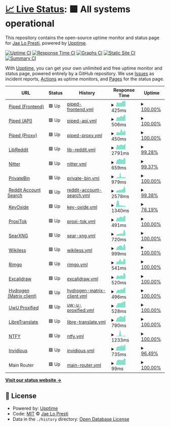 # [📈 Live Status](https://status.jae.fi): <!--live status--> **🟩 All systems operational**

This repository contains the open-source uptime monitor and status page for [Jae Lo Presti](https://jae.fi), powered by [Upptime](https://github.com/upptime/upptime).

[![Uptime CI](https://github.com/jae1911/status.jae.fi/workflows/Uptime%20CI/badge.svg)](https://github.com/jae1911/status.jae.fi/actions?query=workflow%3A%22Uptime+CI%22)
[![Response Time CI](https://github.com/jae1911/status.jae.fi/workflows/Response%20Time%20CI/badge.svg)](https://github.com/jae1911/status.jae.fi/actions?query=workflow%3A%22Response+Time+CI%22)
[![Graphs CI](https://github.com/jae1911/status.jae.fi/workflows/Graphs%20CI/badge.svg)](https://github.com/jae1911/status.jae.fi/actions?query=workflow%3A%22Graphs+CI%22)
[![Static Site CI](https://github.com/jae1911/status.jae.fi/workflows/Static%20Site%20CI/badge.svg)](https://github.com/jae1911/status.jae.fi/actions?query=workflow%3A%22Static+Site+CI%22)
[![Summary CI](https://github.com/jae1911/status.jae.fi/workflows/Summary%20CI/badge.svg)](https://github.com/jae1911/status.jae.fi/actions?query=workflow%3A%22Summary+CI%22)

With [Upptime](https://upptime.js.org), you can get your own unlimited and free uptime monitor and status page, powered entirely by a GitHub repository. We use [Issues](https://github.com/jae1911/status.jae.fi/issues) as incident reports, [Actions](https://github.com/jae1911/status.jae.fi/actions) as uptime monitors, and [Pages](https://status.jae.fi) for the status page.

<!--start: status pages-->
<!-- This summary is generated by Upptime (https://github.com/upptime/upptime) -->
<!-- Do not edit this manually, your changes will be overwritten -->
<!-- prettier-ignore -->
| URL | Status | History | Response Time | Uptime |
| --- | ------ | ------- | ------------- | ------ |
| <img alt="" src="https://icons.duckduckgo.com/ip3/yt.jae.fi.ico" height="13"> [Piped (Frontend)](https://yt.jae.fi) | 🟩 Up | [piped-frontend.yml](https://github.com/jae1911/status.jae.fi/commits/HEAD/history/piped-frontend.yml) | <details><summary><img alt="Response time graph" src="./graphs/piped-frontend/response-time-week.png" height="20"> 425ms</summary><br><a href="https://status.jae.fi/history/piped-frontend"><img alt="Response time 640" src="https://img.shields.io/endpoint?url=https%3A%2F%2Fraw.githubusercontent.com%2Fjae1911%2Fstatus.jae.fi%2FHEAD%2Fapi%2Fpiped-frontend%2Fresponse-time.json"></a><br><a href="https://status.jae.fi/history/piped-frontend"><img alt="24-hour response time 455" src="https://img.shields.io/endpoint?url=https%3A%2F%2Fraw.githubusercontent.com%2Fjae1911%2Fstatus.jae.fi%2FHEAD%2Fapi%2Fpiped-frontend%2Fresponse-time-day.json"></a><br><a href="https://status.jae.fi/history/piped-frontend"><img alt="7-day response time 425" src="https://img.shields.io/endpoint?url=https%3A%2F%2Fraw.githubusercontent.com%2Fjae1911%2Fstatus.jae.fi%2FHEAD%2Fapi%2Fpiped-frontend%2Fresponse-time-week.json"></a><br><a href="https://status.jae.fi/history/piped-frontend"><img alt="30-day response time 529" src="https://img.shields.io/endpoint?url=https%3A%2F%2Fraw.githubusercontent.com%2Fjae1911%2Fstatus.jae.fi%2FHEAD%2Fapi%2Fpiped-frontend%2Fresponse-time-month.json"></a><br><a href="https://status.jae.fi/history/piped-frontend"><img alt="1-year response time 640" src="https://img.shields.io/endpoint?url=https%3A%2F%2Fraw.githubusercontent.com%2Fjae1911%2Fstatus.jae.fi%2FHEAD%2Fapi%2Fpiped-frontend%2Fresponse-time-year.json"></a></details> | <details><summary><a href="https://status.jae.fi/history/piped-frontend">100.00%</a></summary><a href="https://status.jae.fi/history/piped-frontend"><img alt="All-time uptime 99.83%" src="https://img.shields.io/endpoint?url=https%3A%2F%2Fraw.githubusercontent.com%2Fjae1911%2Fstatus.jae.fi%2FHEAD%2Fapi%2Fpiped-frontend%2Fuptime.json"></a><br><a href="https://status.jae.fi/history/piped-frontend"><img alt="24-hour uptime 100.00%" src="https://img.shields.io/endpoint?url=https%3A%2F%2Fraw.githubusercontent.com%2Fjae1911%2Fstatus.jae.fi%2FHEAD%2Fapi%2Fpiped-frontend%2Fuptime-day.json"></a><br><a href="https://status.jae.fi/history/piped-frontend"><img alt="7-day uptime 100.00%" src="https://img.shields.io/endpoint?url=https%3A%2F%2Fraw.githubusercontent.com%2Fjae1911%2Fstatus.jae.fi%2FHEAD%2Fapi%2Fpiped-frontend%2Fuptime-week.json"></a><br><a href="https://status.jae.fi/history/piped-frontend"><img alt="30-day uptime 99.87%" src="https://img.shields.io/endpoint?url=https%3A%2F%2Fraw.githubusercontent.com%2Fjae1911%2Fstatus.jae.fi%2FHEAD%2Fapi%2Fpiped-frontend%2Fuptime-month.json"></a><br><a href="https://status.jae.fi/history/piped-frontend"><img alt="1-year uptime 99.83%" src="https://img.shields.io/endpoint?url=https%3A%2F%2Fraw.githubusercontent.com%2Fjae1911%2Fstatus.jae.fi%2FHEAD%2Fapi%2Fpiped-frontend%2Fuptime-year.json"></a></details>
| <img alt="" src="https://icons.duckduckgo.com/ip3/api.yt.jae.fi.ico" height="13"> [Piped (API)](https://api.yt.jae.fi) | 🟩 Up | [piped-api.yml](https://github.com/jae1911/status.jae.fi/commits/HEAD/history/piped-api.yml) | <details><summary><img alt="Response time graph" src="./graphs/piped-api/response-time-week.png" height="20"> 506ms</summary><br><a href="https://status.jae.fi/history/piped-api"><img alt="Response time 827" src="https://img.shields.io/endpoint?url=https%3A%2F%2Fraw.githubusercontent.com%2Fjae1911%2Fstatus.jae.fi%2FHEAD%2Fapi%2Fpiped-api%2Fresponse-time.json"></a><br><a href="https://status.jae.fi/history/piped-api"><img alt="24-hour response time 585" src="https://img.shields.io/endpoint?url=https%3A%2F%2Fraw.githubusercontent.com%2Fjae1911%2Fstatus.jae.fi%2FHEAD%2Fapi%2Fpiped-api%2Fresponse-time-day.json"></a><br><a href="https://status.jae.fi/history/piped-api"><img alt="7-day response time 506" src="https://img.shields.io/endpoint?url=https%3A%2F%2Fraw.githubusercontent.com%2Fjae1911%2Fstatus.jae.fi%2FHEAD%2Fapi%2Fpiped-api%2Fresponse-time-week.json"></a><br><a href="https://status.jae.fi/history/piped-api"><img alt="30-day response time 639" src="https://img.shields.io/endpoint?url=https%3A%2F%2Fraw.githubusercontent.com%2Fjae1911%2Fstatus.jae.fi%2FHEAD%2Fapi%2Fpiped-api%2Fresponse-time-month.json"></a><br><a href="https://status.jae.fi/history/piped-api"><img alt="1-year response time 827" src="https://img.shields.io/endpoint?url=https%3A%2F%2Fraw.githubusercontent.com%2Fjae1911%2Fstatus.jae.fi%2FHEAD%2Fapi%2Fpiped-api%2Fresponse-time-year.json"></a></details> | <details><summary><a href="https://status.jae.fi/history/piped-api">100.00%</a></summary><a href="https://status.jae.fi/history/piped-api"><img alt="All-time uptime 97.58%" src="https://img.shields.io/endpoint?url=https%3A%2F%2Fraw.githubusercontent.com%2Fjae1911%2Fstatus.jae.fi%2FHEAD%2Fapi%2Fpiped-api%2Fuptime.json"></a><br><a href="https://status.jae.fi/history/piped-api"><img alt="24-hour uptime 100.00%" src="https://img.shields.io/endpoint?url=https%3A%2F%2Fraw.githubusercontent.com%2Fjae1911%2Fstatus.jae.fi%2FHEAD%2Fapi%2Fpiped-api%2Fuptime-day.json"></a><br><a href="https://status.jae.fi/history/piped-api"><img alt="7-day uptime 100.00%" src="https://img.shields.io/endpoint?url=https%3A%2F%2Fraw.githubusercontent.com%2Fjae1911%2Fstatus.jae.fi%2FHEAD%2Fapi%2Fpiped-api%2Fuptime-week.json"></a><br><a href="https://status.jae.fi/history/piped-api"><img alt="30-day uptime 100.00%" src="https://img.shields.io/endpoint?url=https%3A%2F%2Fraw.githubusercontent.com%2Fjae1911%2Fstatus.jae.fi%2FHEAD%2Fapi%2Fpiped-api%2Fuptime-month.json"></a><br><a href="https://status.jae.fi/history/piped-api"><img alt="1-year uptime 97.58%" src="https://img.shields.io/endpoint?url=https%3A%2F%2Fraw.githubusercontent.com%2Fjae1911%2Fstatus.jae.fi%2FHEAD%2Fapi%2Fpiped-api%2Fuptime-year.json"></a></details>
| <img alt="" src="https://icons.duckduckgo.com/ip3/px.yt.jae.fi.ico" height="13"> [Piped (Proxy)](https://px.yt.jae.fi) | 🟩 Up | [piped-proxy.yml](https://github.com/jae1911/status.jae.fi/commits/HEAD/history/piped-proxy.yml) | <details><summary><img alt="Response time graph" src="./graphs/piped-proxy/response-time-week.png" height="20"> 450ms</summary><br><a href="https://status.jae.fi/history/piped-proxy"><img alt="Response time 567" src="https://img.shields.io/endpoint?url=https%3A%2F%2Fraw.githubusercontent.com%2Fjae1911%2Fstatus.jae.fi%2FHEAD%2Fapi%2Fpiped-proxy%2Fresponse-time.json"></a><br><a href="https://status.jae.fi/history/piped-proxy"><img alt="24-hour response time 434" src="https://img.shields.io/endpoint?url=https%3A%2F%2Fraw.githubusercontent.com%2Fjae1911%2Fstatus.jae.fi%2FHEAD%2Fapi%2Fpiped-proxy%2Fresponse-time-day.json"></a><br><a href="https://status.jae.fi/history/piped-proxy"><img alt="7-day response time 450" src="https://img.shields.io/endpoint?url=https%3A%2F%2Fraw.githubusercontent.com%2Fjae1911%2Fstatus.jae.fi%2FHEAD%2Fapi%2Fpiped-proxy%2Fresponse-time-week.json"></a><br><a href="https://status.jae.fi/history/piped-proxy"><img alt="30-day response time 479" src="https://img.shields.io/endpoint?url=https%3A%2F%2Fraw.githubusercontent.com%2Fjae1911%2Fstatus.jae.fi%2FHEAD%2Fapi%2Fpiped-proxy%2Fresponse-time-month.json"></a><br><a href="https://status.jae.fi/history/piped-proxy"><img alt="1-year response time 567" src="https://img.shields.io/endpoint?url=https%3A%2F%2Fraw.githubusercontent.com%2Fjae1911%2Fstatus.jae.fi%2FHEAD%2Fapi%2Fpiped-proxy%2Fresponse-time-year.json"></a></details> | <details><summary><a href="https://status.jae.fi/history/piped-proxy">100.00%</a></summary><a href="https://status.jae.fi/history/piped-proxy"><img alt="All-time uptime 99.91%" src="https://img.shields.io/endpoint?url=https%3A%2F%2Fraw.githubusercontent.com%2Fjae1911%2Fstatus.jae.fi%2FHEAD%2Fapi%2Fpiped-proxy%2Fuptime.json"></a><br><a href="https://status.jae.fi/history/piped-proxy"><img alt="24-hour uptime 100.00%" src="https://img.shields.io/endpoint?url=https%3A%2F%2Fraw.githubusercontent.com%2Fjae1911%2Fstatus.jae.fi%2FHEAD%2Fapi%2Fpiped-proxy%2Fuptime-day.json"></a><br><a href="https://status.jae.fi/history/piped-proxy"><img alt="7-day uptime 100.00%" src="https://img.shields.io/endpoint?url=https%3A%2F%2Fraw.githubusercontent.com%2Fjae1911%2Fstatus.jae.fi%2FHEAD%2Fapi%2Fpiped-proxy%2Fuptime-week.json"></a><br><a href="https://status.jae.fi/history/piped-proxy"><img alt="30-day uptime 100.00%" src="https://img.shields.io/endpoint?url=https%3A%2F%2Fraw.githubusercontent.com%2Fjae1911%2Fstatus.jae.fi%2FHEAD%2Fapi%2Fpiped-proxy%2Fuptime-month.json"></a><br><a href="https://status.jae.fi/history/piped-proxy"><img alt="1-year uptime 99.91%" src="https://img.shields.io/endpoint?url=https%3A%2F%2Fraw.githubusercontent.com%2Fjae1911%2Fstatus.jae.fi%2FHEAD%2Fapi%2Fpiped-proxy%2Fuptime-year.json"></a></details>
| <img alt="" src="https://icons.duckduckgo.com/ip3/rd.jae.su.ico" height="13"> [LibReddit](https://rd.jae.su) | 🟩 Up | [lib-reddit.yml](https://github.com/jae1911/status.jae.fi/commits/HEAD/history/lib-reddit.yml) | <details><summary><img alt="Response time graph" src="./graphs/lib-reddit/response-time-week.png" height="20"> 2791ms</summary><br><a href="https://status.jae.fi/history/lib-reddit"><img alt="Response time 2564" src="https://img.shields.io/endpoint?url=https%3A%2F%2Fraw.githubusercontent.com%2Fjae1911%2Fstatus.jae.fi%2FHEAD%2Fapi%2Flib-reddit%2Fresponse-time.json"></a><br><a href="https://status.jae.fi/history/lib-reddit"><img alt="24-hour response time 4987" src="https://img.shields.io/endpoint?url=https%3A%2F%2Fraw.githubusercontent.com%2Fjae1911%2Fstatus.jae.fi%2FHEAD%2Fapi%2Flib-reddit%2Fresponse-time-day.json"></a><br><a href="https://status.jae.fi/history/lib-reddit"><img alt="7-day response time 2791" src="https://img.shields.io/endpoint?url=https%3A%2F%2Fraw.githubusercontent.com%2Fjae1911%2Fstatus.jae.fi%2FHEAD%2Fapi%2Flib-reddit%2Fresponse-time-week.json"></a><br><a href="https://status.jae.fi/history/lib-reddit"><img alt="30-day response time 2872" src="https://img.shields.io/endpoint?url=https%3A%2F%2Fraw.githubusercontent.com%2Fjae1911%2Fstatus.jae.fi%2FHEAD%2Fapi%2Flib-reddit%2Fresponse-time-month.json"></a><br><a href="https://status.jae.fi/history/lib-reddit"><img alt="1-year response time 2564" src="https://img.shields.io/endpoint?url=https%3A%2F%2Fraw.githubusercontent.com%2Fjae1911%2Fstatus.jae.fi%2FHEAD%2Fapi%2Flib-reddit%2Fresponse-time-year.json"></a></details> | <details><summary><a href="https://status.jae.fi/history/lib-reddit">99.28%</a></summary><a href="https://status.jae.fi/history/lib-reddit"><img alt="All-time uptime 99.41%" src="https://img.shields.io/endpoint?url=https%3A%2F%2Fraw.githubusercontent.com%2Fjae1911%2Fstatus.jae.fi%2FHEAD%2Fapi%2Flib-reddit%2Fuptime.json"></a><br><a href="https://status.jae.fi/history/lib-reddit"><img alt="24-hour uptime 94.98%" src="https://img.shields.io/endpoint?url=https%3A%2F%2Fraw.githubusercontent.com%2Fjae1911%2Fstatus.jae.fi%2FHEAD%2Fapi%2Flib-reddit%2Fuptime-day.json"></a><br><a href="https://status.jae.fi/history/lib-reddit"><img alt="7-day uptime 99.28%" src="https://img.shields.io/endpoint?url=https%3A%2F%2Fraw.githubusercontent.com%2Fjae1911%2Fstatus.jae.fi%2FHEAD%2Fapi%2Flib-reddit%2Fuptime-week.json"></a><br><a href="https://status.jae.fi/history/lib-reddit"><img alt="30-day uptime 99.74%" src="https://img.shields.io/endpoint?url=https%3A%2F%2Fraw.githubusercontent.com%2Fjae1911%2Fstatus.jae.fi%2FHEAD%2Fapi%2Flib-reddit%2Fuptime-month.json"></a><br><a href="https://status.jae.fi/history/lib-reddit"><img alt="1-year uptime 99.41%" src="https://img.shields.io/endpoint?url=https%3A%2F%2Fraw.githubusercontent.com%2Fjae1911%2Fstatus.jae.fi%2FHEAD%2Fapi%2Flib-reddit%2Fuptime-year.json"></a></details>
| <img alt="" src="https://icons.duckduckgo.com/ip3/twitter.jae.su.ico" height="13"> [Nitter](https://twitter.jae.su) | 🟩 Up | [nitter.yml](https://github.com/jae1911/status.jae.fi/commits/HEAD/history/nitter.yml) | <details><summary><img alt="Response time graph" src="./graphs/nitter/response-time-week.png" height="20"> 659ms</summary><br><a href="https://status.jae.fi/history/nitter"><img alt="Response time 760" src="https://img.shields.io/endpoint?url=https%3A%2F%2Fraw.githubusercontent.com%2Fjae1911%2Fstatus.jae.fi%2FHEAD%2Fapi%2Fnitter%2Fresponse-time.json"></a><br><a href="https://status.jae.fi/history/nitter"><img alt="24-hour response time 799" src="https://img.shields.io/endpoint?url=https%3A%2F%2Fraw.githubusercontent.com%2Fjae1911%2Fstatus.jae.fi%2FHEAD%2Fapi%2Fnitter%2Fresponse-time-day.json"></a><br><a href="https://status.jae.fi/history/nitter"><img alt="7-day response time 659" src="https://img.shields.io/endpoint?url=https%3A%2F%2Fraw.githubusercontent.com%2Fjae1911%2Fstatus.jae.fi%2FHEAD%2Fapi%2Fnitter%2Fresponse-time-week.json"></a><br><a href="https://status.jae.fi/history/nitter"><img alt="30-day response time 808" src="https://img.shields.io/endpoint?url=https%3A%2F%2Fraw.githubusercontent.com%2Fjae1911%2Fstatus.jae.fi%2FHEAD%2Fapi%2Fnitter%2Fresponse-time-month.json"></a><br><a href="https://status.jae.fi/history/nitter"><img alt="1-year response time 760" src="https://img.shields.io/endpoint?url=https%3A%2F%2Fraw.githubusercontent.com%2Fjae1911%2Fstatus.jae.fi%2FHEAD%2Fapi%2Fnitter%2Fresponse-time-year.json"></a></details> | <details><summary><a href="https://status.jae.fi/history/nitter">99.37%</a></summary><a href="https://status.jae.fi/history/nitter"><img alt="All-time uptime 99.91%" src="https://img.shields.io/endpoint?url=https%3A%2F%2Fraw.githubusercontent.com%2Fjae1911%2Fstatus.jae.fi%2FHEAD%2Fapi%2Fnitter%2Fuptime.json"></a><br><a href="https://status.jae.fi/history/nitter"><img alt="24-hour uptime 95.62%" src="https://img.shields.io/endpoint?url=https%3A%2F%2Fraw.githubusercontent.com%2Fjae1911%2Fstatus.jae.fi%2FHEAD%2Fapi%2Fnitter%2Fuptime-day.json"></a><br><a href="https://status.jae.fi/history/nitter"><img alt="7-day uptime 99.37%" src="https://img.shields.io/endpoint?url=https%3A%2F%2Fraw.githubusercontent.com%2Fjae1911%2Fstatus.jae.fi%2FHEAD%2Fapi%2Fnitter%2Fuptime-week.json"></a><br><a href="https://status.jae.fi/history/nitter"><img alt="30-day uptime 99.86%" src="https://img.shields.io/endpoint?url=https%3A%2F%2Fraw.githubusercontent.com%2Fjae1911%2Fstatus.jae.fi%2FHEAD%2Fapi%2Fnitter%2Fuptime-month.json"></a><br><a href="https://status.jae.fi/history/nitter"><img alt="1-year uptime 99.91%" src="https://img.shields.io/endpoint?url=https%3A%2F%2Fraw.githubusercontent.com%2Fjae1911%2Fstatus.jae.fi%2FHEAD%2Fapi%2Fnitter%2Fuptime-year.json"></a></details>
| <img alt="" src="https://icons.duckduckgo.com/ip3/bin.jae.fi.ico" height="13"> [PrivateBin](https://bin.jae.fi) | 🟩 Up | [private-bin.yml](https://github.com/jae1911/status.jae.fi/commits/HEAD/history/private-bin.yml) | <details><summary><img alt="Response time graph" src="./graphs/private-bin/response-time-week.png" height="20"> 979ms</summary><br><a href="https://status.jae.fi/history/private-bin"><img alt="Response time 809" src="https://img.shields.io/endpoint?url=https%3A%2F%2Fraw.githubusercontent.com%2Fjae1911%2Fstatus.jae.fi%2FHEAD%2Fapi%2Fprivate-bin%2Fresponse-time.json"></a><br><a href="https://status.jae.fi/history/private-bin"><img alt="24-hour response time 761" src="https://img.shields.io/endpoint?url=https%3A%2F%2Fraw.githubusercontent.com%2Fjae1911%2Fstatus.jae.fi%2FHEAD%2Fapi%2Fprivate-bin%2Fresponse-time-day.json"></a><br><a href="https://status.jae.fi/history/private-bin"><img alt="7-day response time 979" src="https://img.shields.io/endpoint?url=https%3A%2F%2Fraw.githubusercontent.com%2Fjae1911%2Fstatus.jae.fi%2FHEAD%2Fapi%2Fprivate-bin%2Fresponse-time-week.json"></a><br><a href="https://status.jae.fi/history/private-bin"><img alt="30-day response time 800" src="https://img.shields.io/endpoint?url=https%3A%2F%2Fraw.githubusercontent.com%2Fjae1911%2Fstatus.jae.fi%2FHEAD%2Fapi%2Fprivate-bin%2Fresponse-time-month.json"></a><br><a href="https://status.jae.fi/history/private-bin"><img alt="1-year response time 809" src="https://img.shields.io/endpoint?url=https%3A%2F%2Fraw.githubusercontent.com%2Fjae1911%2Fstatus.jae.fi%2FHEAD%2Fapi%2Fprivate-bin%2Fresponse-time-year.json"></a></details> | <details><summary><a href="https://status.jae.fi/history/private-bin">100.00%</a></summary><a href="https://status.jae.fi/history/private-bin"><img alt="All-time uptime 99.92%" src="https://img.shields.io/endpoint?url=https%3A%2F%2Fraw.githubusercontent.com%2Fjae1911%2Fstatus.jae.fi%2FHEAD%2Fapi%2Fprivate-bin%2Fuptime.json"></a><br><a href="https://status.jae.fi/history/private-bin"><img alt="24-hour uptime 100.00%" src="https://img.shields.io/endpoint?url=https%3A%2F%2Fraw.githubusercontent.com%2Fjae1911%2Fstatus.jae.fi%2FHEAD%2Fapi%2Fprivate-bin%2Fuptime-day.json"></a><br><a href="https://status.jae.fi/history/private-bin"><img alt="7-day uptime 100.00%" src="https://img.shields.io/endpoint?url=https%3A%2F%2Fraw.githubusercontent.com%2Fjae1911%2Fstatus.jae.fi%2FHEAD%2Fapi%2Fprivate-bin%2Fuptime-week.json"></a><br><a href="https://status.jae.fi/history/private-bin"><img alt="30-day uptime 100.00%" src="https://img.shields.io/endpoint?url=https%3A%2F%2Fraw.githubusercontent.com%2Fjae1911%2Fstatus.jae.fi%2FHEAD%2Fapi%2Fprivate-bin%2Fuptime-month.json"></a><br><a href="https://status.jae.fi/history/private-bin"><img alt="1-year uptime 99.92%" src="https://img.shields.io/endpoint?url=https%3A%2F%2Fraw.githubusercontent.com%2Fjae1911%2Fstatus.jae.fi%2FHEAD%2Fapi%2Fprivate-bin%2Fuptime-year.json"></a></details>
| <img alt="" src="https://icons.duckduckgo.com/ip3/reddit.jae.su.ico" height="13"> [Reddit Account Search](https://reddit.jae.su) | 🟩 Up | [reddit-account-search.yml](https://github.com/jae1911/status.jae.fi/commits/HEAD/history/reddit-account-search.yml) | <details><summary><img alt="Response time graph" src="./graphs/reddit-account-search/response-time-week.png" height="20"> 2578ms</summary><br><a href="https://status.jae.fi/history/reddit-account-search"><img alt="Response time 2373" src="https://img.shields.io/endpoint?url=https%3A%2F%2Fraw.githubusercontent.com%2Fjae1911%2Fstatus.jae.fi%2FHEAD%2Fapi%2Freddit-account-search%2Fresponse-time.json"></a><br><a href="https://status.jae.fi/history/reddit-account-search"><img alt="24-hour response time 3311" src="https://img.shields.io/endpoint?url=https%3A%2F%2Fraw.githubusercontent.com%2Fjae1911%2Fstatus.jae.fi%2FHEAD%2Fapi%2Freddit-account-search%2Fresponse-time-day.json"></a><br><a href="https://status.jae.fi/history/reddit-account-search"><img alt="7-day response time 2578" src="https://img.shields.io/endpoint?url=https%3A%2F%2Fraw.githubusercontent.com%2Fjae1911%2Fstatus.jae.fi%2FHEAD%2Fapi%2Freddit-account-search%2Fresponse-time-week.json"></a><br><a href="https://status.jae.fi/history/reddit-account-search"><img alt="30-day response time 2408" src="https://img.shields.io/endpoint?url=https%3A%2F%2Fraw.githubusercontent.com%2Fjae1911%2Fstatus.jae.fi%2FHEAD%2Fapi%2Freddit-account-search%2Fresponse-time-month.json"></a><br><a href="https://status.jae.fi/history/reddit-account-search"><img alt="1-year response time 2373" src="https://img.shields.io/endpoint?url=https%3A%2F%2Fraw.githubusercontent.com%2Fjae1911%2Fstatus.jae.fi%2FHEAD%2Fapi%2Freddit-account-search%2Fresponse-time-year.json"></a></details> | <details><summary><a href="https://status.jae.fi/history/reddit-account-search">99.38%</a></summary><a href="https://status.jae.fi/history/reddit-account-search"><img alt="All-time uptime 99.92%" src="https://img.shields.io/endpoint?url=https%3A%2F%2Fraw.githubusercontent.com%2Fjae1911%2Fstatus.jae.fi%2FHEAD%2Fapi%2Freddit-account-search%2Fuptime.json"></a><br><a href="https://status.jae.fi/history/reddit-account-search"><img alt="24-hour uptime 95.68%" src="https://img.shields.io/endpoint?url=https%3A%2F%2Fraw.githubusercontent.com%2Fjae1911%2Fstatus.jae.fi%2FHEAD%2Fapi%2Freddit-account-search%2Fuptime-day.json"></a><br><a href="https://status.jae.fi/history/reddit-account-search"><img alt="7-day uptime 99.38%" src="https://img.shields.io/endpoint?url=https%3A%2F%2Fraw.githubusercontent.com%2Fjae1911%2Fstatus.jae.fi%2FHEAD%2Fapi%2Freddit-account-search%2Fuptime-week.json"></a><br><a href="https://status.jae.fi/history/reddit-account-search"><img alt="30-day uptime 99.86%" src="https://img.shields.io/endpoint?url=https%3A%2F%2Fraw.githubusercontent.com%2Fjae1911%2Fstatus.jae.fi%2FHEAD%2Fapi%2Freddit-account-search%2Fuptime-month.json"></a><br><a href="https://status.jae.fi/history/reddit-account-search"><img alt="1-year uptime 99.92%" src="https://img.shields.io/endpoint?url=https%3A%2F%2Fraw.githubusercontent.com%2Fjae1911%2Fstatus.jae.fi%2FHEAD%2Fapi%2Freddit-account-search%2Fuptime-year.json"></a></details>
| <img alt="" src="https://icons.duckduckgo.com/ip3/keys.jae.fi.ico" height="13"> [KeyOxide](https://keys.jae.fi) | 🟩 Up | [key-oxide.yml](https://github.com/jae1911/status.jae.fi/commits/HEAD/history/key-oxide.yml) | <details><summary><img alt="Response time graph" src="./graphs/key-oxide/response-time-week.png" height="20"> 1340ms</summary><br><a href="https://status.jae.fi/history/key-oxide"><img alt="Response time 879" src="https://img.shields.io/endpoint?url=https%3A%2F%2Fraw.githubusercontent.com%2Fjae1911%2Fstatus.jae.fi%2FHEAD%2Fapi%2Fkey-oxide%2Fresponse-time.json"></a><br><a href="https://status.jae.fi/history/key-oxide"><img alt="24-hour response time 632" src="https://img.shields.io/endpoint?url=https%3A%2F%2Fraw.githubusercontent.com%2Fjae1911%2Fstatus.jae.fi%2FHEAD%2Fapi%2Fkey-oxide%2Fresponse-time-day.json"></a><br><a href="https://status.jae.fi/history/key-oxide"><img alt="7-day response time 1340" src="https://img.shields.io/endpoint?url=https%3A%2F%2Fraw.githubusercontent.com%2Fjae1911%2Fstatus.jae.fi%2FHEAD%2Fapi%2Fkey-oxide%2Fresponse-time-week.json"></a><br><a href="https://status.jae.fi/history/key-oxide"><img alt="30-day response time 1330" src="https://img.shields.io/endpoint?url=https%3A%2F%2Fraw.githubusercontent.com%2Fjae1911%2Fstatus.jae.fi%2FHEAD%2Fapi%2Fkey-oxide%2Fresponse-time-month.json"></a><br><a href="https://status.jae.fi/history/key-oxide"><img alt="1-year response time 879" src="https://img.shields.io/endpoint?url=https%3A%2F%2Fraw.githubusercontent.com%2Fjae1911%2Fstatus.jae.fi%2FHEAD%2Fapi%2Fkey-oxide%2Fresponse-time-year.json"></a></details> | <details><summary><a href="https://status.jae.fi/history/key-oxide">76.19%</a></summary><a href="https://status.jae.fi/history/key-oxide"><img alt="All-time uptime 94.19%" src="https://img.shields.io/endpoint?url=https%3A%2F%2Fraw.githubusercontent.com%2Fjae1911%2Fstatus.jae.fi%2FHEAD%2Fapi%2Fkey-oxide%2Fuptime.json"></a><br><a href="https://status.jae.fi/history/key-oxide"><img alt="24-hour uptime 100.00%" src="https://img.shields.io/endpoint?url=https%3A%2F%2Fraw.githubusercontent.com%2Fjae1911%2Fstatus.jae.fi%2FHEAD%2Fapi%2Fkey-oxide%2Fuptime-day.json"></a><br><a href="https://status.jae.fi/history/key-oxide"><img alt="7-day uptime 76.19%" src="https://img.shields.io/endpoint?url=https%3A%2F%2Fraw.githubusercontent.com%2Fjae1911%2Fstatus.jae.fi%2FHEAD%2Fapi%2Fkey-oxide%2Fuptime-week.json"></a><br><a href="https://status.jae.fi/history/key-oxide"><img alt="30-day uptime 80.66%" src="https://img.shields.io/endpoint?url=https%3A%2F%2Fraw.githubusercontent.com%2Fjae1911%2Fstatus.jae.fi%2FHEAD%2Fapi%2Fkey-oxide%2Fuptime-month.json"></a><br><a href="https://status.jae.fi/history/key-oxide"><img alt="1-year uptime 94.19%" src="https://img.shields.io/endpoint?url=https%3A%2F%2Fraw.githubusercontent.com%2Fjae1911%2Fstatus.jae.fi%2FHEAD%2Fapi%2Fkey-oxide%2Fuptime-year.json"></a></details>
| <img alt="" src="https://icons.duckduckgo.com/ip3/tok.jae.fi.ico" height="13"> [ProxiTok](https://tok.jae.fi) | 🟩 Up | [proxi-tok.yml](https://github.com/jae1911/status.jae.fi/commits/HEAD/history/proxi-tok.yml) | <details><summary><img alt="Response time graph" src="./graphs/proxi-tok/response-time-week.png" height="20"> 491ms</summary><br><a href="https://status.jae.fi/history/proxi-tok"><img alt="Response time 599" src="https://img.shields.io/endpoint?url=https%3A%2F%2Fraw.githubusercontent.com%2Fjae1911%2Fstatus.jae.fi%2FHEAD%2Fapi%2Fproxi-tok%2Fresponse-time.json"></a><br><a href="https://status.jae.fi/history/proxi-tok"><img alt="24-hour response time 578" src="https://img.shields.io/endpoint?url=https%3A%2F%2Fraw.githubusercontent.com%2Fjae1911%2Fstatus.jae.fi%2FHEAD%2Fapi%2Fproxi-tok%2Fresponse-time-day.json"></a><br><a href="https://status.jae.fi/history/proxi-tok"><img alt="7-day response time 491" src="https://img.shields.io/endpoint?url=https%3A%2F%2Fraw.githubusercontent.com%2Fjae1911%2Fstatus.jae.fi%2FHEAD%2Fapi%2Fproxi-tok%2Fresponse-time-week.json"></a><br><a href="https://status.jae.fi/history/proxi-tok"><img alt="30-day response time 527" src="https://img.shields.io/endpoint?url=https%3A%2F%2Fraw.githubusercontent.com%2Fjae1911%2Fstatus.jae.fi%2FHEAD%2Fapi%2Fproxi-tok%2Fresponse-time-month.json"></a><br><a href="https://status.jae.fi/history/proxi-tok"><img alt="1-year response time 599" src="https://img.shields.io/endpoint?url=https%3A%2F%2Fraw.githubusercontent.com%2Fjae1911%2Fstatus.jae.fi%2FHEAD%2Fapi%2Fproxi-tok%2Fresponse-time-year.json"></a></details> | <details><summary><a href="https://status.jae.fi/history/proxi-tok">100.00%</a></summary><a href="https://status.jae.fi/history/proxi-tok"><img alt="All-time uptime 99.95%" src="https://img.shields.io/endpoint?url=https%3A%2F%2Fraw.githubusercontent.com%2Fjae1911%2Fstatus.jae.fi%2FHEAD%2Fapi%2Fproxi-tok%2Fuptime.json"></a><br><a href="https://status.jae.fi/history/proxi-tok"><img alt="24-hour uptime 100.00%" src="https://img.shields.io/endpoint?url=https%3A%2F%2Fraw.githubusercontent.com%2Fjae1911%2Fstatus.jae.fi%2FHEAD%2Fapi%2Fproxi-tok%2Fuptime-day.json"></a><br><a href="https://status.jae.fi/history/proxi-tok"><img alt="7-day uptime 100.00%" src="https://img.shields.io/endpoint?url=https%3A%2F%2Fraw.githubusercontent.com%2Fjae1911%2Fstatus.jae.fi%2FHEAD%2Fapi%2Fproxi-tok%2Fuptime-week.json"></a><br><a href="https://status.jae.fi/history/proxi-tok"><img alt="30-day uptime 100.00%" src="https://img.shields.io/endpoint?url=https%3A%2F%2Fraw.githubusercontent.com%2Fjae1911%2Fstatus.jae.fi%2FHEAD%2Fapi%2Fproxi-tok%2Fuptime-month.json"></a><br><a href="https://status.jae.fi/history/proxi-tok"><img alt="1-year uptime 99.95%" src="https://img.shields.io/endpoint?url=https%3A%2F%2Fraw.githubusercontent.com%2Fjae1911%2Fstatus.jae.fi%2FHEAD%2Fapi%2Fproxi-tok%2Fuptime-year.json"></a></details>
| <img alt="" src="https://icons.duckduckgo.com/ip3/search.jae.fi.ico" height="13"> [SearXNG](https://search.jae.fi) | 🟩 Up | [sear-xng.yml](https://github.com/jae1911/status.jae.fi/commits/HEAD/history/sear-xng.yml) | <details><summary><img alt="Response time graph" src="./graphs/sear-xng/response-time-week.png" height="20"> 720ms</summary><br><a href="https://status.jae.fi/history/sear-xng"><img alt="Response time 630" src="https://img.shields.io/endpoint?url=https%3A%2F%2Fraw.githubusercontent.com%2Fjae1911%2Fstatus.jae.fi%2FHEAD%2Fapi%2Fsear-xng%2Fresponse-time.json"></a><br><a href="https://status.jae.fi/history/sear-xng"><img alt="24-hour response time 1196" src="https://img.shields.io/endpoint?url=https%3A%2F%2Fraw.githubusercontent.com%2Fjae1911%2Fstatus.jae.fi%2FHEAD%2Fapi%2Fsear-xng%2Fresponse-time-day.json"></a><br><a href="https://status.jae.fi/history/sear-xng"><img alt="7-day response time 720" src="https://img.shields.io/endpoint?url=https%3A%2F%2Fraw.githubusercontent.com%2Fjae1911%2Fstatus.jae.fi%2FHEAD%2Fapi%2Fsear-xng%2Fresponse-time-week.json"></a><br><a href="https://status.jae.fi/history/sear-xng"><img alt="30-day response time 584" src="https://img.shields.io/endpoint?url=https%3A%2F%2Fraw.githubusercontent.com%2Fjae1911%2Fstatus.jae.fi%2FHEAD%2Fapi%2Fsear-xng%2Fresponse-time-month.json"></a><br><a href="https://status.jae.fi/history/sear-xng"><img alt="1-year response time 630" src="https://img.shields.io/endpoint?url=https%3A%2F%2Fraw.githubusercontent.com%2Fjae1911%2Fstatus.jae.fi%2FHEAD%2Fapi%2Fsear-xng%2Fresponse-time-year.json"></a></details> | <details><summary><a href="https://status.jae.fi/history/sear-xng">100.00%</a></summary><a href="https://status.jae.fi/history/sear-xng"><img alt="All-time uptime 99.76%" src="https://img.shields.io/endpoint?url=https%3A%2F%2Fraw.githubusercontent.com%2Fjae1911%2Fstatus.jae.fi%2FHEAD%2Fapi%2Fsear-xng%2Fuptime.json"></a><br><a href="https://status.jae.fi/history/sear-xng"><img alt="24-hour uptime 100.00%" src="https://img.shields.io/endpoint?url=https%3A%2F%2Fraw.githubusercontent.com%2Fjae1911%2Fstatus.jae.fi%2FHEAD%2Fapi%2Fsear-xng%2Fuptime-day.json"></a><br><a href="https://status.jae.fi/history/sear-xng"><img alt="7-day uptime 100.00%" src="https://img.shields.io/endpoint?url=https%3A%2F%2Fraw.githubusercontent.com%2Fjae1911%2Fstatus.jae.fi%2FHEAD%2Fapi%2Fsear-xng%2Fuptime-week.json"></a><br><a href="https://status.jae.fi/history/sear-xng"><img alt="30-day uptime 99.82%" src="https://img.shields.io/endpoint?url=https%3A%2F%2Fraw.githubusercontent.com%2Fjae1911%2Fstatus.jae.fi%2FHEAD%2Fapi%2Fsear-xng%2Fuptime-month.json"></a><br><a href="https://status.jae.fi/history/sear-xng"><img alt="1-year uptime 99.76%" src="https://img.shields.io/endpoint?url=https%3A%2F%2Fraw.githubusercontent.com%2Fjae1911%2Fstatus.jae.fi%2FHEAD%2Fapi%2Fsear-xng%2Fuptime-year.json"></a></details>
| <img alt="" src="https://icons.duckduckgo.com/ip3/wiki.jae.fi.ico" height="13"> [Wikiless](https://wiki.jae.fi) | 🟩 Up | [wikiless.yml](https://github.com/jae1911/status.jae.fi/commits/HEAD/history/wikiless.yml) | <details><summary><img alt="Response time graph" src="./graphs/wikiless/response-time-week.png" height="20"> 999ms</summary><br><a href="https://status.jae.fi/history/wikiless"><img alt="Response time 968" src="https://img.shields.io/endpoint?url=https%3A%2F%2Fraw.githubusercontent.com%2Fjae1911%2Fstatus.jae.fi%2FHEAD%2Fapi%2Fwikiless%2Fresponse-time.json"></a><br><a href="https://status.jae.fi/history/wikiless"><img alt="24-hour response time 833" src="https://img.shields.io/endpoint?url=https%3A%2F%2Fraw.githubusercontent.com%2Fjae1911%2Fstatus.jae.fi%2FHEAD%2Fapi%2Fwikiless%2Fresponse-time-day.json"></a><br><a href="https://status.jae.fi/history/wikiless"><img alt="7-day response time 999" src="https://img.shields.io/endpoint?url=https%3A%2F%2Fraw.githubusercontent.com%2Fjae1911%2Fstatus.jae.fi%2FHEAD%2Fapi%2Fwikiless%2Fresponse-time-week.json"></a><br><a href="https://status.jae.fi/history/wikiless"><img alt="30-day response time 917" src="https://img.shields.io/endpoint?url=https%3A%2F%2Fraw.githubusercontent.com%2Fjae1911%2Fstatus.jae.fi%2FHEAD%2Fapi%2Fwikiless%2Fresponse-time-month.json"></a><br><a href="https://status.jae.fi/history/wikiless"><img alt="1-year response time 968" src="https://img.shields.io/endpoint?url=https%3A%2F%2Fraw.githubusercontent.com%2Fjae1911%2Fstatus.jae.fi%2FHEAD%2Fapi%2Fwikiless%2Fresponse-time-year.json"></a></details> | <details><summary><a href="https://status.jae.fi/history/wikiless">100.00%</a></summary><a href="https://status.jae.fi/history/wikiless"><img alt="All-time uptime 99.55%" src="https://img.shields.io/endpoint?url=https%3A%2F%2Fraw.githubusercontent.com%2Fjae1911%2Fstatus.jae.fi%2FHEAD%2Fapi%2Fwikiless%2Fuptime.json"></a><br><a href="https://status.jae.fi/history/wikiless"><img alt="24-hour uptime 100.00%" src="https://img.shields.io/endpoint?url=https%3A%2F%2Fraw.githubusercontent.com%2Fjae1911%2Fstatus.jae.fi%2FHEAD%2Fapi%2Fwikiless%2Fuptime-day.json"></a><br><a href="https://status.jae.fi/history/wikiless"><img alt="7-day uptime 100.00%" src="https://img.shields.io/endpoint?url=https%3A%2F%2Fraw.githubusercontent.com%2Fjae1911%2Fstatus.jae.fi%2FHEAD%2Fapi%2Fwikiless%2Fuptime-week.json"></a><br><a href="https://status.jae.fi/history/wikiless"><img alt="30-day uptime 100.00%" src="https://img.shields.io/endpoint?url=https%3A%2F%2Fraw.githubusercontent.com%2Fjae1911%2Fstatus.jae.fi%2FHEAD%2Fapi%2Fwikiless%2Fuptime-month.json"></a><br><a href="https://status.jae.fi/history/wikiless"><img alt="1-year uptime 99.55%" src="https://img.shields.io/endpoint?url=https%3A%2F%2Fraw.githubusercontent.com%2Fjae1911%2Fstatus.jae.fi%2FHEAD%2Fapi%2Fwikiless%2Fuptime-year.json"></a></details>
| <img alt="" src="https://icons.duckduckgo.com/ip3/imgur.jae.fi.ico" height="13"> [Rimgo](https://imgur.jae.fi) | 🟩 Up | [rimgo.yml](https://github.com/jae1911/status.jae.fi/commits/HEAD/history/rimgo.yml) | <details><summary><img alt="Response time graph" src="./graphs/rimgo/response-time-week.png" height="20"> 541ms</summary><br><a href="https://status.jae.fi/history/rimgo"><img alt="Response time 584" src="https://img.shields.io/endpoint?url=https%3A%2F%2Fraw.githubusercontent.com%2Fjae1911%2Fstatus.jae.fi%2FHEAD%2Fapi%2Frimgo%2Fresponse-time.json"></a><br><a href="https://status.jae.fi/history/rimgo"><img alt="24-hour response time 643" src="https://img.shields.io/endpoint?url=https%3A%2F%2Fraw.githubusercontent.com%2Fjae1911%2Fstatus.jae.fi%2FHEAD%2Fapi%2Frimgo%2Fresponse-time-day.json"></a><br><a href="https://status.jae.fi/history/rimgo"><img alt="7-day response time 541" src="https://img.shields.io/endpoint?url=https%3A%2F%2Fraw.githubusercontent.com%2Fjae1911%2Fstatus.jae.fi%2FHEAD%2Fapi%2Frimgo%2Fresponse-time-week.json"></a><br><a href="https://status.jae.fi/history/rimgo"><img alt="30-day response time 536" src="https://img.shields.io/endpoint?url=https%3A%2F%2Fraw.githubusercontent.com%2Fjae1911%2Fstatus.jae.fi%2FHEAD%2Fapi%2Frimgo%2Fresponse-time-month.json"></a><br><a href="https://status.jae.fi/history/rimgo"><img alt="1-year response time 584" src="https://img.shields.io/endpoint?url=https%3A%2F%2Fraw.githubusercontent.com%2Fjae1911%2Fstatus.jae.fi%2FHEAD%2Fapi%2Frimgo%2Fresponse-time-year.json"></a></details> | <details><summary><a href="https://status.jae.fi/history/rimgo">100.00%</a></summary><a href="https://status.jae.fi/history/rimgo"><img alt="All-time uptime 99.94%" src="https://img.shields.io/endpoint?url=https%3A%2F%2Fraw.githubusercontent.com%2Fjae1911%2Fstatus.jae.fi%2FHEAD%2Fapi%2Frimgo%2Fuptime.json"></a><br><a href="https://status.jae.fi/history/rimgo"><img alt="24-hour uptime 100.00%" src="https://img.shields.io/endpoint?url=https%3A%2F%2Fraw.githubusercontent.com%2Fjae1911%2Fstatus.jae.fi%2FHEAD%2Fapi%2Frimgo%2Fuptime-day.json"></a><br><a href="https://status.jae.fi/history/rimgo"><img alt="7-day uptime 100.00%" src="https://img.shields.io/endpoint?url=https%3A%2F%2Fraw.githubusercontent.com%2Fjae1911%2Fstatus.jae.fi%2FHEAD%2Fapi%2Frimgo%2Fuptime-week.json"></a><br><a href="https://status.jae.fi/history/rimgo"><img alt="30-day uptime 100.00%" src="https://img.shields.io/endpoint?url=https%3A%2F%2Fraw.githubusercontent.com%2Fjae1911%2Fstatus.jae.fi%2FHEAD%2Fapi%2Frimgo%2Fuptime-month.json"></a><br><a href="https://status.jae.fi/history/rimgo"><img alt="1-year uptime 99.94%" src="https://img.shields.io/endpoint?url=https%3A%2F%2Fraw.githubusercontent.com%2Fjae1911%2Fstatus.jae.fi%2FHEAD%2Fapi%2Frimgo%2Fuptime-year.json"></a></details>
| <img alt="" src="https://icons.duckduckgo.com/ip3/draw.jae.fi.ico" height="13"> [Excalidraw](https://draw.jae.fi) | 🟩 Up | [excalidraw.yml](https://github.com/jae1911/status.jae.fi/commits/HEAD/history/excalidraw.yml) | <details><summary><img alt="Response time graph" src="./graphs/excalidraw/response-time-week.png" height="20"> 520ms</summary><br><a href="https://status.jae.fi/history/excalidraw"><img alt="Response time 591" src="https://img.shields.io/endpoint?url=https%3A%2F%2Fraw.githubusercontent.com%2Fjae1911%2Fstatus.jae.fi%2FHEAD%2Fapi%2Fexcalidraw%2Fresponse-time.json"></a><br><a href="https://status.jae.fi/history/excalidraw"><img alt="24-hour response time 578" src="https://img.shields.io/endpoint?url=https%3A%2F%2Fraw.githubusercontent.com%2Fjae1911%2Fstatus.jae.fi%2FHEAD%2Fapi%2Fexcalidraw%2Fresponse-time-day.json"></a><br><a href="https://status.jae.fi/history/excalidraw"><img alt="7-day response time 520" src="https://img.shields.io/endpoint?url=https%3A%2F%2Fraw.githubusercontent.com%2Fjae1911%2Fstatus.jae.fi%2FHEAD%2Fapi%2Fexcalidraw%2Fresponse-time-week.json"></a><br><a href="https://status.jae.fi/history/excalidraw"><img alt="30-day response time 532" src="https://img.shields.io/endpoint?url=https%3A%2F%2Fraw.githubusercontent.com%2Fjae1911%2Fstatus.jae.fi%2FHEAD%2Fapi%2Fexcalidraw%2Fresponse-time-month.json"></a><br><a href="https://status.jae.fi/history/excalidraw"><img alt="1-year response time 591" src="https://img.shields.io/endpoint?url=https%3A%2F%2Fraw.githubusercontent.com%2Fjae1911%2Fstatus.jae.fi%2FHEAD%2Fapi%2Fexcalidraw%2Fresponse-time-year.json"></a></details> | <details><summary><a href="https://status.jae.fi/history/excalidraw">100.00%</a></summary><a href="https://status.jae.fi/history/excalidraw"><img alt="All-time uptime 99.96%" src="https://img.shields.io/endpoint?url=https%3A%2F%2Fraw.githubusercontent.com%2Fjae1911%2Fstatus.jae.fi%2FHEAD%2Fapi%2Fexcalidraw%2Fuptime.json"></a><br><a href="https://status.jae.fi/history/excalidraw"><img alt="24-hour uptime 100.00%" src="https://img.shields.io/endpoint?url=https%3A%2F%2Fraw.githubusercontent.com%2Fjae1911%2Fstatus.jae.fi%2FHEAD%2Fapi%2Fexcalidraw%2Fuptime-day.json"></a><br><a href="https://status.jae.fi/history/excalidraw"><img alt="7-day uptime 100.00%" src="https://img.shields.io/endpoint?url=https%3A%2F%2Fraw.githubusercontent.com%2Fjae1911%2Fstatus.jae.fi%2FHEAD%2Fapi%2Fexcalidraw%2Fuptime-week.json"></a><br><a href="https://status.jae.fi/history/excalidraw"><img alt="30-day uptime 100.00%" src="https://img.shields.io/endpoint?url=https%3A%2F%2Fraw.githubusercontent.com%2Fjae1911%2Fstatus.jae.fi%2FHEAD%2Fapi%2Fexcalidraw%2Fuptime-month.json"></a><br><a href="https://status.jae.fi/history/excalidraw"><img alt="1-year uptime 99.96%" src="https://img.shields.io/endpoint?url=https%3A%2F%2Fraw.githubusercontent.com%2Fjae1911%2Fstatus.jae.fi%2FHEAD%2Fapi%2Fexcalidraw%2Fuptime-year.json"></a></details>
| <img alt="" src="https://icons.duckduckgo.com/ip3/hydrogen.jae.fi.ico" height="13"> [Hydrogen (Matrix client)](https://hydrogen.jae.fi) | 🟩 Up | [hydrogen-matrix-client.yml](https://github.com/jae1911/status.jae.fi/commits/HEAD/history/hydrogen-matrix-client.yml) | <details><summary><img alt="Response time graph" src="./graphs/hydrogen-matrix-client/response-time-week.png" height="20"> 496ms</summary><br><a href="https://status.jae.fi/history/hydrogen-matrix-client"><img alt="Response time 534" src="https://img.shields.io/endpoint?url=https%3A%2F%2Fraw.githubusercontent.com%2Fjae1911%2Fstatus.jae.fi%2FHEAD%2Fapi%2Fhydrogen-matrix-client%2Fresponse-time.json"></a><br><a href="https://status.jae.fi/history/hydrogen-matrix-client"><img alt="24-hour response time 636" src="https://img.shields.io/endpoint?url=https%3A%2F%2Fraw.githubusercontent.com%2Fjae1911%2Fstatus.jae.fi%2FHEAD%2Fapi%2Fhydrogen-matrix-client%2Fresponse-time-day.json"></a><br><a href="https://status.jae.fi/history/hydrogen-matrix-client"><img alt="7-day response time 496" src="https://img.shields.io/endpoint?url=https%3A%2F%2Fraw.githubusercontent.com%2Fjae1911%2Fstatus.jae.fi%2FHEAD%2Fapi%2Fhydrogen-matrix-client%2Fresponse-time-week.json"></a><br><a href="https://status.jae.fi/history/hydrogen-matrix-client"><img alt="30-day response time 516" src="https://img.shields.io/endpoint?url=https%3A%2F%2Fraw.githubusercontent.com%2Fjae1911%2Fstatus.jae.fi%2FHEAD%2Fapi%2Fhydrogen-matrix-client%2Fresponse-time-month.json"></a><br><a href="https://status.jae.fi/history/hydrogen-matrix-client"><img alt="1-year response time 534" src="https://img.shields.io/endpoint?url=https%3A%2F%2Fraw.githubusercontent.com%2Fjae1911%2Fstatus.jae.fi%2FHEAD%2Fapi%2Fhydrogen-matrix-client%2Fresponse-time-year.json"></a></details> | <details><summary><a href="https://status.jae.fi/history/hydrogen-matrix-client">100.00%</a></summary><a href="https://status.jae.fi/history/hydrogen-matrix-client"><img alt="All-time uptime 99.94%" src="https://img.shields.io/endpoint?url=https%3A%2F%2Fraw.githubusercontent.com%2Fjae1911%2Fstatus.jae.fi%2FHEAD%2Fapi%2Fhydrogen-matrix-client%2Fuptime.json"></a><br><a href="https://status.jae.fi/history/hydrogen-matrix-client"><img alt="24-hour uptime 100.00%" src="https://img.shields.io/endpoint?url=https%3A%2F%2Fraw.githubusercontent.com%2Fjae1911%2Fstatus.jae.fi%2FHEAD%2Fapi%2Fhydrogen-matrix-client%2Fuptime-day.json"></a><br><a href="https://status.jae.fi/history/hydrogen-matrix-client"><img alt="7-day uptime 100.00%" src="https://img.shields.io/endpoint?url=https%3A%2F%2Fraw.githubusercontent.com%2Fjae1911%2Fstatus.jae.fi%2FHEAD%2Fapi%2Fhydrogen-matrix-client%2Fuptime-week.json"></a><br><a href="https://status.jae.fi/history/hydrogen-matrix-client"><img alt="30-day uptime 100.00%" src="https://img.shields.io/endpoint?url=https%3A%2F%2Fraw.githubusercontent.com%2Fjae1911%2Fstatus.jae.fi%2FHEAD%2Fapi%2Fhydrogen-matrix-client%2Fuptime-month.json"></a><br><a href="https://status.jae.fi/history/hydrogen-matrix-client"><img alt="1-year uptime 99.94%" src="https://img.shields.io/endpoint?url=https%3A%2F%2Fraw.githubusercontent.com%2Fjae1911%2Fstatus.jae.fi%2FHEAD%2Fapi%2Fhydrogen-matrix-client%2Fuptime-year.json"></a></details>
| <img alt="" src="https://icons.duckduckgo.com/ip3/uwu.jae.fi.ico" height="13"> [UwU Proxified](https://uwu.jae.fi) | 🟩 Up | [uw-u-proxified.yml](https://github.com/jae1911/status.jae.fi/commits/HEAD/history/uw-u-proxified.yml) | <details><summary><img alt="Response time graph" src="./graphs/uw-u-proxified/response-time-week.png" height="20"> 528ms</summary><br><a href="https://status.jae.fi/history/uw-u-proxified"><img alt="Response time 589" src="https://img.shields.io/endpoint?url=https%3A%2F%2Fraw.githubusercontent.com%2Fjae1911%2Fstatus.jae.fi%2FHEAD%2Fapi%2Fuw-u-proxified%2Fresponse-time.json"></a><br><a href="https://status.jae.fi/history/uw-u-proxified"><img alt="24-hour response time 611" src="https://img.shields.io/endpoint?url=https%3A%2F%2Fraw.githubusercontent.com%2Fjae1911%2Fstatus.jae.fi%2FHEAD%2Fapi%2Fuw-u-proxified%2Fresponse-time-day.json"></a><br><a href="https://status.jae.fi/history/uw-u-proxified"><img alt="7-day response time 528" src="https://img.shields.io/endpoint?url=https%3A%2F%2Fraw.githubusercontent.com%2Fjae1911%2Fstatus.jae.fi%2FHEAD%2Fapi%2Fuw-u-proxified%2Fresponse-time-week.json"></a><br><a href="https://status.jae.fi/history/uw-u-proxified"><img alt="30-day response time 546" src="https://img.shields.io/endpoint?url=https%3A%2F%2Fraw.githubusercontent.com%2Fjae1911%2Fstatus.jae.fi%2FHEAD%2Fapi%2Fuw-u-proxified%2Fresponse-time-month.json"></a><br><a href="https://status.jae.fi/history/uw-u-proxified"><img alt="1-year response time 589" src="https://img.shields.io/endpoint?url=https%3A%2F%2Fraw.githubusercontent.com%2Fjae1911%2Fstatus.jae.fi%2FHEAD%2Fapi%2Fuw-u-proxified%2Fresponse-time-year.json"></a></details> | <details><summary><a href="https://status.jae.fi/history/uw-u-proxified">100.00%</a></summary><a href="https://status.jae.fi/history/uw-u-proxified"><img alt="All-time uptime 99.94%" src="https://img.shields.io/endpoint?url=https%3A%2F%2Fraw.githubusercontent.com%2Fjae1911%2Fstatus.jae.fi%2FHEAD%2Fapi%2Fuw-u-proxified%2Fuptime.json"></a><br><a href="https://status.jae.fi/history/uw-u-proxified"><img alt="24-hour uptime 100.00%" src="https://img.shields.io/endpoint?url=https%3A%2F%2Fraw.githubusercontent.com%2Fjae1911%2Fstatus.jae.fi%2FHEAD%2Fapi%2Fuw-u-proxified%2Fuptime-day.json"></a><br><a href="https://status.jae.fi/history/uw-u-proxified"><img alt="7-day uptime 100.00%" src="https://img.shields.io/endpoint?url=https%3A%2F%2Fraw.githubusercontent.com%2Fjae1911%2Fstatus.jae.fi%2FHEAD%2Fapi%2Fuw-u-proxified%2Fuptime-week.json"></a><br><a href="https://status.jae.fi/history/uw-u-proxified"><img alt="30-day uptime 100.00%" src="https://img.shields.io/endpoint?url=https%3A%2F%2Fraw.githubusercontent.com%2Fjae1911%2Fstatus.jae.fi%2FHEAD%2Fapi%2Fuw-u-proxified%2Fuptime-month.json"></a><br><a href="https://status.jae.fi/history/uw-u-proxified"><img alt="1-year uptime 99.94%" src="https://img.shields.io/endpoint?url=https%3A%2F%2Fraw.githubusercontent.com%2Fjae1911%2Fstatus.jae.fi%2FHEAD%2Fapi%2Fuw-u-proxified%2Fuptime-year.json"></a></details>
| <img alt="" src="https://icons.duckduckgo.com/ip3/translate.jae.fi.ico" height="13"> [LibreTranslate](https://translate.jae.fi) | 🟩 Up | [libre-translate.yml](https://github.com/jae1911/status.jae.fi/commits/HEAD/history/libre-translate.yml) | <details><summary><img alt="Response time graph" src="./graphs/libre-translate/response-time-week.png" height="20"> 790ms</summary><br><a href="https://status.jae.fi/history/libre-translate"><img alt="Response time 863" src="https://img.shields.io/endpoint?url=https%3A%2F%2Fraw.githubusercontent.com%2Fjae1911%2Fstatus.jae.fi%2FHEAD%2Fapi%2Flibre-translate%2Fresponse-time.json"></a><br><a href="https://status.jae.fi/history/libre-translate"><img alt="24-hour response time 992" src="https://img.shields.io/endpoint?url=https%3A%2F%2Fraw.githubusercontent.com%2Fjae1911%2Fstatus.jae.fi%2FHEAD%2Fapi%2Flibre-translate%2Fresponse-time-day.json"></a><br><a href="https://status.jae.fi/history/libre-translate"><img alt="7-day response time 790" src="https://img.shields.io/endpoint?url=https%3A%2F%2Fraw.githubusercontent.com%2Fjae1911%2Fstatus.jae.fi%2FHEAD%2Fapi%2Flibre-translate%2Fresponse-time-week.json"></a><br><a href="https://status.jae.fi/history/libre-translate"><img alt="30-day response time 818" src="https://img.shields.io/endpoint?url=https%3A%2F%2Fraw.githubusercontent.com%2Fjae1911%2Fstatus.jae.fi%2FHEAD%2Fapi%2Flibre-translate%2Fresponse-time-month.json"></a><br><a href="https://status.jae.fi/history/libre-translate"><img alt="1-year response time 863" src="https://img.shields.io/endpoint?url=https%3A%2F%2Fraw.githubusercontent.com%2Fjae1911%2Fstatus.jae.fi%2FHEAD%2Fapi%2Flibre-translate%2Fresponse-time-year.json"></a></details> | <details><summary><a href="https://status.jae.fi/history/libre-translate">100.00%</a></summary><a href="https://status.jae.fi/history/libre-translate"><img alt="All-time uptime 99.47%" src="https://img.shields.io/endpoint?url=https%3A%2F%2Fraw.githubusercontent.com%2Fjae1911%2Fstatus.jae.fi%2FHEAD%2Fapi%2Flibre-translate%2Fuptime.json"></a><br><a href="https://status.jae.fi/history/libre-translate"><img alt="24-hour uptime 100.00%" src="https://img.shields.io/endpoint?url=https%3A%2F%2Fraw.githubusercontent.com%2Fjae1911%2Fstatus.jae.fi%2FHEAD%2Fapi%2Flibre-translate%2Fuptime-day.json"></a><br><a href="https://status.jae.fi/history/libre-translate"><img alt="7-day uptime 100.00%" src="https://img.shields.io/endpoint?url=https%3A%2F%2Fraw.githubusercontent.com%2Fjae1911%2Fstatus.jae.fi%2FHEAD%2Fapi%2Flibre-translate%2Fuptime-week.json"></a><br><a href="https://status.jae.fi/history/libre-translate"><img alt="30-day uptime 99.95%" src="https://img.shields.io/endpoint?url=https%3A%2F%2Fraw.githubusercontent.com%2Fjae1911%2Fstatus.jae.fi%2FHEAD%2Fapi%2Flibre-translate%2Fuptime-month.json"></a><br><a href="https://status.jae.fi/history/libre-translate"><img alt="1-year uptime 99.47%" src="https://img.shields.io/endpoint?url=https%3A%2F%2Fraw.githubusercontent.com%2Fjae1911%2Fstatus.jae.fi%2FHEAD%2Fapi%2Flibre-translate%2Fuptime-year.json"></a></details>
| <img alt="" src="https://icons.duckduckgo.com/ip3/ntfy.jae.fi.ico" height="13"> [NTFY](https://ntfy.jae.fi) | 🟩 Up | [ntfy.yml](https://github.com/jae1911/status.jae.fi/commits/HEAD/history/ntfy.yml) | <details><summary><img alt="Response time graph" src="./graphs/ntfy/response-time-week.png" height="20"> 1233ms</summary><br><a href="https://status.jae.fi/history/ntfy"><img alt="Response time 686" src="https://img.shields.io/endpoint?url=https%3A%2F%2Fraw.githubusercontent.com%2Fjae1911%2Fstatus.jae.fi%2FHEAD%2Fapi%2Fntfy%2Fresponse-time.json"></a><br><a href="https://status.jae.fi/history/ntfy"><img alt="24-hour response time 620" src="https://img.shields.io/endpoint?url=https%3A%2F%2Fraw.githubusercontent.com%2Fjae1911%2Fstatus.jae.fi%2FHEAD%2Fapi%2Fntfy%2Fresponse-time-day.json"></a><br><a href="https://status.jae.fi/history/ntfy"><img alt="7-day response time 1233" src="https://img.shields.io/endpoint?url=https%3A%2F%2Fraw.githubusercontent.com%2Fjae1911%2Fstatus.jae.fi%2FHEAD%2Fapi%2Fntfy%2Fresponse-time-week.json"></a><br><a href="https://status.jae.fi/history/ntfy"><img alt="30-day response time 683" src="https://img.shields.io/endpoint?url=https%3A%2F%2Fraw.githubusercontent.com%2Fjae1911%2Fstatus.jae.fi%2FHEAD%2Fapi%2Fntfy%2Fresponse-time-month.json"></a><br><a href="https://status.jae.fi/history/ntfy"><img alt="1-year response time 686" src="https://img.shields.io/endpoint?url=https%3A%2F%2Fraw.githubusercontent.com%2Fjae1911%2Fstatus.jae.fi%2FHEAD%2Fapi%2Fntfy%2Fresponse-time-year.json"></a></details> | <details><summary><a href="https://status.jae.fi/history/ntfy">100.00%</a></summary><a href="https://status.jae.fi/history/ntfy"><img alt="All-time uptime 99.43%" src="https://img.shields.io/endpoint?url=https%3A%2F%2Fraw.githubusercontent.com%2Fjae1911%2Fstatus.jae.fi%2FHEAD%2Fapi%2Fntfy%2Fuptime.json"></a><br><a href="https://status.jae.fi/history/ntfy"><img alt="24-hour uptime 100.00%" src="https://img.shields.io/endpoint?url=https%3A%2F%2Fraw.githubusercontent.com%2Fjae1911%2Fstatus.jae.fi%2FHEAD%2Fapi%2Fntfy%2Fuptime-day.json"></a><br><a href="https://status.jae.fi/history/ntfy"><img alt="7-day uptime 100.00%" src="https://img.shields.io/endpoint?url=https%3A%2F%2Fraw.githubusercontent.com%2Fjae1911%2Fstatus.jae.fi%2FHEAD%2Fapi%2Fntfy%2Fuptime-week.json"></a><br><a href="https://status.jae.fi/history/ntfy"><img alt="30-day uptime 99.95%" src="https://img.shields.io/endpoint?url=https%3A%2F%2Fraw.githubusercontent.com%2Fjae1911%2Fstatus.jae.fi%2FHEAD%2Fapi%2Fntfy%2Fuptime-month.json"></a><br><a href="https://status.jae.fi/history/ntfy"><img alt="1-year uptime 99.43%" src="https://img.shields.io/endpoint?url=https%3A%2F%2Fraw.githubusercontent.com%2Fjae1911%2Fstatus.jae.fi%2FHEAD%2Fapi%2Fntfy%2Fuptime-year.json"></a></details>
| <img alt="" src="https://icons.duckduckgo.com/ip3/invidious.jae.fi.ico" height="13"> [Invidious](https://invidious.jae.fi) | 🟩 Up | [invidious.yml](https://github.com/jae1911/status.jae.fi/commits/HEAD/history/invidious.yml) | <details><summary><img alt="Response time graph" src="./graphs/invidious/response-time-week.png" height="20"> 735ms</summary><br><a href="https://status.jae.fi/history/invidious"><img alt="Response time 680" src="https://img.shields.io/endpoint?url=https%3A%2F%2Fraw.githubusercontent.com%2Fjae1911%2Fstatus.jae.fi%2FHEAD%2Fapi%2Finvidious%2Fresponse-time.json"></a><br><a href="https://status.jae.fi/history/invidious"><img alt="24-hour response time 858" src="https://img.shields.io/endpoint?url=https%3A%2F%2Fraw.githubusercontent.com%2Fjae1911%2Fstatus.jae.fi%2FHEAD%2Fapi%2Finvidious%2Fresponse-time-day.json"></a><br><a href="https://status.jae.fi/history/invidious"><img alt="7-day response time 735" src="https://img.shields.io/endpoint?url=https%3A%2F%2Fraw.githubusercontent.com%2Fjae1911%2Fstatus.jae.fi%2FHEAD%2Fapi%2Finvidious%2Fresponse-time-week.json"></a><br><a href="https://status.jae.fi/history/invidious"><img alt="30-day response time 680" src="https://img.shields.io/endpoint?url=https%3A%2F%2Fraw.githubusercontent.com%2Fjae1911%2Fstatus.jae.fi%2FHEAD%2Fapi%2Finvidious%2Fresponse-time-month.json"></a><br><a href="https://status.jae.fi/history/invidious"><img alt="1-year response time 680" src="https://img.shields.io/endpoint?url=https%3A%2F%2Fraw.githubusercontent.com%2Fjae1911%2Fstatus.jae.fi%2FHEAD%2Fapi%2Finvidious%2Fresponse-time-year.json"></a></details> | <details><summary><a href="https://status.jae.fi/history/invidious">96.49%</a></summary><a href="https://status.jae.fi/history/invidious"><img alt="All-time uptime 98.98%" src="https://img.shields.io/endpoint?url=https%3A%2F%2Fraw.githubusercontent.com%2Fjae1911%2Fstatus.jae.fi%2FHEAD%2Fapi%2Finvidious%2Fuptime.json"></a><br><a href="https://status.jae.fi/history/invidious"><img alt="24-hour uptime 100.00%" src="https://img.shields.io/endpoint?url=https%3A%2F%2Fraw.githubusercontent.com%2Fjae1911%2Fstatus.jae.fi%2FHEAD%2Fapi%2Finvidious%2Fuptime-day.json"></a><br><a href="https://status.jae.fi/history/invidious"><img alt="7-day uptime 96.49%" src="https://img.shields.io/endpoint?url=https%3A%2F%2Fraw.githubusercontent.com%2Fjae1911%2Fstatus.jae.fi%2FHEAD%2Fapi%2Finvidious%2Fuptime-week.json"></a><br><a href="https://status.jae.fi/history/invidious"><img alt="30-day uptime 98.98%" src="https://img.shields.io/endpoint?url=https%3A%2F%2Fraw.githubusercontent.com%2Fjae1911%2Fstatus.jae.fi%2FHEAD%2Fapi%2Finvidious%2Fuptime-month.json"></a><br><a href="https://status.jae.fi/history/invidious"><img alt="1-year uptime 98.98%" src="https://img.shields.io/endpoint?url=https%3A%2F%2Fraw.githubusercontent.com%2Fjae1911%2Fstatus.jae.fi%2FHEAD%2Fapi%2Finvidious%2Fuptime-year.json"></a></details>
| <img alt="" src="https://icons.duckduckgo.com/ip3/null.ico" height="13"> Main Router | 🟩 Up | [main-router.yml](https://github.com/jae1911/status.jae.fi/commits/HEAD/history/main-router.yml) | <details><summary><img alt="Response time graph" src="./graphs/main-router/response-time-week.png" height="20"> 99ms</summary><br><a href="https://status.jae.fi/history/main-router"><img alt="Response time 125" src="https://img.shields.io/endpoint?url=https%3A%2F%2Fraw.githubusercontent.com%2Fjae1911%2Fstatus.jae.fi%2FHEAD%2Fapi%2Fmain-router%2Fresponse-time.json"></a><br><a href="https://status.jae.fi/history/main-router"><img alt="24-hour response time 118" src="https://img.shields.io/endpoint?url=https%3A%2F%2Fraw.githubusercontent.com%2Fjae1911%2Fstatus.jae.fi%2FHEAD%2Fapi%2Fmain-router%2Fresponse-time-day.json"></a><br><a href="https://status.jae.fi/history/main-router"><img alt="7-day response time 99" src="https://img.shields.io/endpoint?url=https%3A%2F%2Fraw.githubusercontent.com%2Fjae1911%2Fstatus.jae.fi%2FHEAD%2Fapi%2Fmain-router%2Fresponse-time-week.json"></a><br><a href="https://status.jae.fi/history/main-router"><img alt="30-day response time 108" src="https://img.shields.io/endpoint?url=https%3A%2F%2Fraw.githubusercontent.com%2Fjae1911%2Fstatus.jae.fi%2FHEAD%2Fapi%2Fmain-router%2Fresponse-time-month.json"></a><br><a href="https://status.jae.fi/history/main-router"><img alt="1-year response time 125" src="https://img.shields.io/endpoint?url=https%3A%2F%2Fraw.githubusercontent.com%2Fjae1911%2Fstatus.jae.fi%2FHEAD%2Fapi%2Fmain-router%2Fresponse-time-year.json"></a></details> | <details><summary><a href="https://status.jae.fi/history/main-router">100.00%</a></summary><a href="https://status.jae.fi/history/main-router"><img alt="All-time uptime 100.00%" src="https://img.shields.io/endpoint?url=https%3A%2F%2Fraw.githubusercontent.com%2Fjae1911%2Fstatus.jae.fi%2FHEAD%2Fapi%2Fmain-router%2Fuptime.json"></a><br><a href="https://status.jae.fi/history/main-router"><img alt="24-hour uptime 100.00%" src="https://img.shields.io/endpoint?url=https%3A%2F%2Fraw.githubusercontent.com%2Fjae1911%2Fstatus.jae.fi%2FHEAD%2Fapi%2Fmain-router%2Fuptime-day.json"></a><br><a href="https://status.jae.fi/history/main-router"><img alt="7-day uptime 100.00%" src="https://img.shields.io/endpoint?url=https%3A%2F%2Fraw.githubusercontent.com%2Fjae1911%2Fstatus.jae.fi%2FHEAD%2Fapi%2Fmain-router%2Fuptime-week.json"></a><br><a href="https://status.jae.fi/history/main-router"><img alt="30-day uptime 100.00%" src="https://img.shields.io/endpoint?url=https%3A%2F%2Fraw.githubusercontent.com%2Fjae1911%2Fstatus.jae.fi%2FHEAD%2Fapi%2Fmain-router%2Fuptime-month.json"></a><br><a href="https://status.jae.fi/history/main-router"><img alt="1-year uptime 100.00%" src="https://img.shields.io/endpoint?url=https%3A%2F%2Fraw.githubusercontent.com%2Fjae1911%2Fstatus.jae.fi%2FHEAD%2Fapi%2Fmain-router%2Fuptime-year.json"></a></details>

<!--end: status pages-->

[**Visit our status website →**](https://status.jae.fi)

## 📄 License

- Powered by: [Upptime](https://github.com/upptime/upptime)
- Code: [MIT](./LICENSE) © [Jae Lo Presti](https://jae.fi)
- Data in the `./history` directory: [Open Database License](https://opendatacommons.org/licenses/odbl/1-0/)
